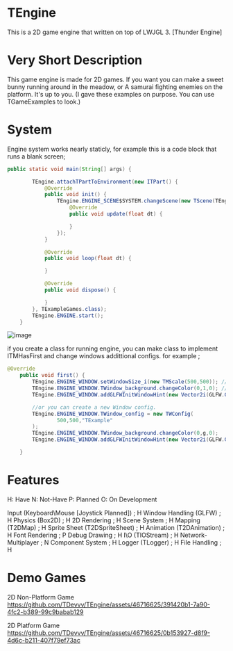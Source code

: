 # TEngine
This is a 2D game engine that written on top of LWJGL 3. [Thunder Engine]
# Very Short Description
This game engine is made for 2D games. 
If you want you can make a sweet bunny running around in the meadow, or
A samurai fighting enemies on the platform. It's up to you.
(I gave these examples on purpose. You can use TGameExamples to look.)
# System
Engine system works nearly staticly, for example this is a code block that runs a blank screen;
```java
public static void main(String[] args) {

        TEngine.attachTPartToEnvironment(new ITPart() {
            @Override
            public void init() {
                TEngine.ENGINE_SCENE$SYSTEM.changeScene(new TScene(TEngine.ENGINE_CAMERA) {
                    @Override
                    public void update(float dt) {

                    }
                });
            }

            @Override
            public void loop(float dt) {

            }

            @Override
            public void dispose() {

            }
        }, TExampleGames.class);
        TEngine.ENGINE.start();
    }
```
![image](https://github.com/TDevvv/TEngine/assets/46716625/1ad5213c-f649-4eeb-95ec-5934fda5daa4)

if you create a class for running engine, you can make class to implement ITMHasFirst and change windows addittional 
configs. for example ;
```java
@Override
    public void first() {
        TEngine.ENGINE_WINDOW.setWindowSize_i(new TMScale(500,500)); //change window size
        TEngine.ENGINE_WINDOW.TWindow_background.changeColor(0,1,0); //change background color to green. 
        TEngine.ENGINE_WINDOW.addGLFWInitWindowHint(new Vector2i(GLFW.GLFW_MAXIMIZED,GLFW.GLFW_TRUE)); //add window hint to GLFW.

        //or you can create a new Window config.
        TEngine.ENGINE_WINDOW.TWindow_config = new TWConfig(
                500,500,"TExample"
        );
        TEngine.ENGINE_WINDOW.TWindow_background.changeColor(0,g,0);
        TEngine.ENGINE_WINDOW.addGLFWInitWindowHint(new Vector2i(GLFW.GLFW_MAXIMIZED,GLFW.GLFW_TRUE));

    }
```

# Features
H: Have
N: Not-Have
P: Planned
O: On Development

Input (Keyboard\Mouse [Joystick Planned]) ; H
Window Handling (GLFW) ; H
Physics (Box2D) ; H
2D Rendering ; H
Scene System ; H
Mapping (T2DMap) ; H
Sprite Sheet (T2DSpriteSheet) ; H
Animation (T2DAnimation) ; H
Font Rendering ; P
Debug Drawing ; H
I\O (TIOStream) ; H
Network-Multiplayer ; N
Component System ; H
Logger (TLogger) ; H
File Handling ; H

# Demo Games
2D Non-Platform Game
https://github.com/TDevvv/TEngine/assets/46716625/391420b1-7a90-4fc2-b389-99c9babab129


2D Platform Game
https://github.com/TDevvv/TEngine/assets/46716625/0b153927-d8f9-4d6c-b211-407f79ef73ac


